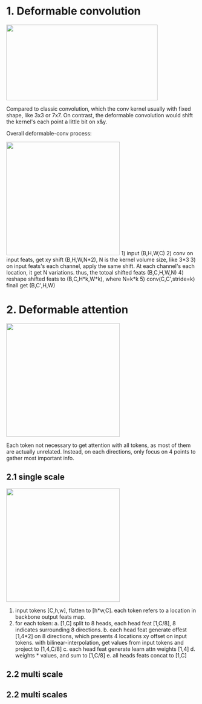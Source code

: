 
# 1. Deformable convolution
<img src="https://github.com/user-attachments/assets/bebd41e0-82d9-4190-8c25-caf80028e511" width="400" height="200">

Compared to classic convolution, which the conv kernel usually with fixed shape, like 3x3 or 7x7. 
On contrast, the deformable convolution would shift the kernel's each point a little bit on x&y.


Overall deformable-conv process:

<img src="https://github.com/user-attachments/assets/7a3ed141-0883-46d0-a8b5-f4aa67136c93" width="300" height="300">
1) input (B,H,W,C)
2) conv on input feats, get xy shift (B,H,W,N*2), N is the kernel volume size, like 3*3
3) on input feats's each channel, apply the same shift. At each channel's each location, it get
   N variations. thus, the totoal shifted feats (B,C,H,W,N)
4) reshape shifted feats to (B,C,H*k,W*k), where N=k*k
5) conv(C,C',stride=k) finall get (B,C',H,W)



# 2. Deformable attention
<img src="https://github.com/user-attachments/assets/6d66cfce-0cd2-41fb-a84e-bc67c55dafa6" width="300" height="300">

Each token not necessary to get attention with all tokens, as most of them are actually unrelated.
Instead, on each directions, only focus on 4 points to gather most important info.



## 2.1 single scale
<img src="https://github.com/user-attachments/assets/87281018-b892-45f8-a398-8e45b2c91bea" width="300" height="300">

1) input tokens [C,h,w], flatten to [h*w,C]. each token refers to a location in backbone output feats map.
2) for each token:
       a. [1,C] split to 8 heads, each head feat [1,C/8], 8 indicates surrounding 8 directions.
       b. each head feat generate offest [1,4*2] on 8 directions, which presents 4 locations xy offset on input tokens.
          with bilinear-interpolation, get values from input tokens and project to [1,4,C/8]
       c. each head feat generate learn attn weights [1,4]
       d. weights * values, and sum to [1,C/8]
       e. all heads feats concat to [1,C]

## 2.2 multi scale

      
   


## 2.2 multi scales

